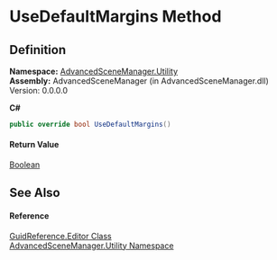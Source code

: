 # UseDefaultMargins Method




## Definition
**Namespace:** <a href="N_AdvancedSceneManager_Utility.md">AdvancedSceneManager.Utility</a>  
**Assembly:** AdvancedSceneManager (in AdvancedSceneManager.dll) Version: 0.0.0.0

**C#**
``` C#
public override bool UseDefaultMargins()
```



#### Return Value
<a href="https://learn.microsoft.com/dotnet/api/system.boolean" target="_blank" rel="noopener noreferrer">Boolean</a>

## See Also


#### Reference
<a href="T_AdvancedSceneManager_Utility_GuidReference_Editor.md">GuidReference.Editor Class</a>  
<a href="N_AdvancedSceneManager_Utility.md">AdvancedSceneManager.Utility Namespace</a>  
